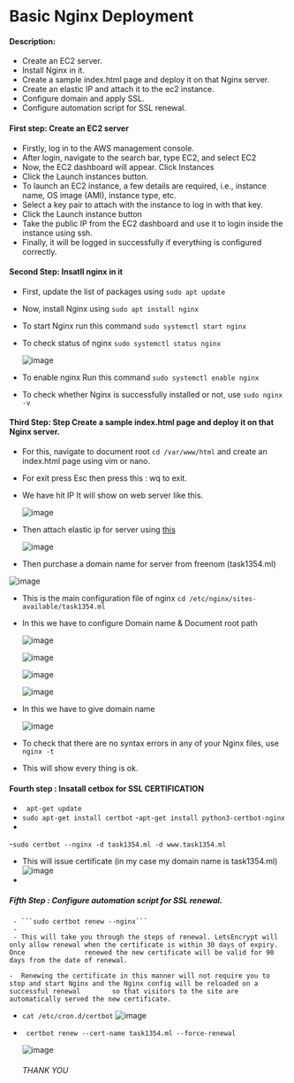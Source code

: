 # Basic Nginx Deployment

#### Description:

- Create an EC2 server.
- Install Nginx in it.
- Create a sample index.html page and deploy it on that Nginx server.
- Create an elastic IP and attach it to the ec2 instance.
- Configure domain and apply SSL.
- Configure automation script for SSL renewal.

#### First step: Create an EC2 server

  - Firstly, log in to the AWS management console.
  - After login, navigate to the search bar, type EC2, and select EC2
  - Now, the EC2 dashboard will appear. Click Instances
  - Click the Launch instances button.
  - To launch an EC2 instance, a few details are required, i.e., instance name, OS image (AMI), instance type, etc.
  - Select a key pair to attach with the instance to log in with that key.
  - Click the Launch instance button
  - Take the public IP from the EC2 dashboard and use it to login inside the instance using ssh.
  - Finally, it will be logged in successfully if everything is configured correctly.
  
 #### Second Step:  Insatll nginx in it
 
   - First, update the list of packages using ```sudo apt update```
     
   - Now, install Nginx using ```sudo apt install nginx```
    
   - To start Nginx run this command ```sudo systemctl start nginx```
    
   - To check status of nginx ```sudo systemctl status nginx```
   
     ![image](https://user-images.githubusercontent.com/106643382/194305213-0e81676e-2354-48bb-b4e7-072e4d5a8395.png)
     
   - To enable nginx Run this command ```sudo systemctl enable nginx``` 
     
   - To check whether Nginx is successfully installed or not, use ```sudo nginx -v```


   
   #### Third Step: Step Create a sample index.html page and deploy it on that Nginx server.
   
   
   
   - For this, navigate to document root ```cd /var/www/html``` and create an index.html page using vim or nano.
  
   - For exit press Esc then press this : wq to exit.
   
   - We have hit IP It will show on web server like this.
  
     ![image](https://user-images.githubusercontent.com/106643382/196166855-db2adc87-44fe-48c7-b4e4-74995cf12de7.png)

   - Then attach elastic ip for server using [this](https://docs.aws.amazon.com/AWSEC2/latest/UserGuide/elastic-ip-addresses-eip.html)
  
     ![image](https://user-images.githubusercontent.com/106643382/194306762-dd2361f6-d266-4062-a37a-8d67272a746f.png)
     
   - Then purchase a domain name for server from freenom (task1354.ml)
   
   ![image](https://user-images.githubusercontent.com/106643382/196352696-7b03715f-1627-40f9-8d99-07ed702fe46f.png)
   
   - This is the main configuration file of nginx ```cd /etc/nginx/sites-available/task1354.ml```
   
   - In this we have to configure Domain name & Document root path 
   
     ![image](https://user-images.githubusercontent.com/106643382/195326106-0906ae69-ced1-4895-8329-8584cfb963f6.png)
     
     ![image](https://user-images.githubusercontent.com/106643382/195326248-2f5e5133-b319-401d-88d8-dbc44c62c68b.png)
     
     ![image](https://user-images.githubusercontent.com/106643382/195326375-134d9092-adaa-48ce-828b-cc16e969b7c0.png)
     
     ![image](https://user-images.githubusercontent.com/106643382/195326553-abb11cd1-11ed-400c-a20b-3c81eb7c1ae4.png)
     
   - In this we have to give domain name
   
     ![image](https://user-images.githubusercontent.com/106643382/194309542-d8254d64-6054-4627-bea1-3dc0617d0dfa.png)
     
   - To check that there are no syntax errors in any of your Nginx files, use ```nginx -t```
   
   - This will show every thing is ok.
   
   #### Fourth step : Insatall cetbox for SSL CERTIFICATION
   
   - ``` apt-get update```
   - ```sudo apt-get install certbot```
   -```apt-get install python3-certbot-nginx```
   -  
   -```sudo certbot --nginx -d task1354.ml -d www.task1354.ml```
   - This will issue certificate (in my case my domain name is task1354.ml)
    ![image](https://user-images.githubusercontent.com/106643382/194316641-7c403bad-1eeb-4f86-8494-18df87a95637.png)
   - 
   ##### Fifth Step : Configure automation script for SSL renewal.
   
     - ```sudo certbot renew --nginx```
     - 
     - This will take you through the steps of renewal. LetsEncrypt will only allow renewal when the certificate is within 30 days of expiry. Once               renewed the new certificate will be valid for 90 days from the date of renewal.

    -  Renewing the certificate in this manner will not require you to stop and start Nginx and the Nginx config will be reloaded on a successful renewal        so that visitors to the site are automatically served the new certificate. 
   
   - ```cat /etc/cron.d/certbot```
    ![image](https://user-images.githubusercontent.com/106643382/194525632-ff00a7ce-afbf-43d9-93f7-a8f7bcaad78c.png)
   
   - ``` certbot renew --cert-name task1354.ml --force-renewal```
    
     ![image](https://user-images.githubusercontent.com/106643382/194526267-991ae8aa-61c0-4acd-aeaf-83ff923daa43.png)

   
   
   
      ######                                        THANK YOU 


